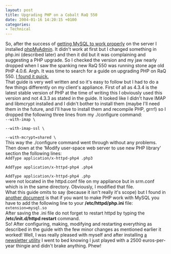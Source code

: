 ```yaml
---
layout: post
title: Upgrading PHP on a Cobalt RaQ 550
date: 2004-01-16 14:20:15 +0100
categories:
- Technical
---
```

<p>So, after the success of <a href="http://www.rusiczki.net/blog/archives/2004/01/16/starting_mysql_at_boot_time_on_a_cobalt_raq_550" title="Starting MySQL at boot time on a Cobalt RaQ 550">getting MySQL to work properly</a> on the server I installed <a href="http://www.phpmyadmin.net" title="THE PHP based MySQL admin tool of choice">phpMyAdmin</a>. It didn't work at first but I changed something in php.ini (described later) and then it did but it was complaining and suggesting a PHP upgrade. So I checked the version and my jaw nearly dropped when I saw the spanking new RaQ 550 was running stone age old PHP 4.0.6. Argh. It was time to search for a guide on upgrading PHP on RaQ 550. <a href="http://www.cobaltfaqs.com/wiki/index.php/Upgrade%20PHP%20on%20RaQ%20550" title="PhpWiki - Upgrade PHP on RaQ 550">I found it quick.</a><br />
That guide is very well written and so it's easy to follow but I had to do a few things differently on my client's appliance. First of all as 4.3.4 is the latest stable version of PHP at the time of writing this I obviously used this version and not 4.3.3 as stated in the guide. It looked like I didn't have IMAP and libmcrypt installed and I didn't bother to install them (maybe I'll need them in the future, and I'll have to install them and recompile PHP, grrr!) so I dropped the following three lines from my ./configure command:<br />
<code>--with-imap \<br />
--with-imap-ssl \<br />
--with-mcrypt=shared \</code><br />
This way the ./configure command went through without any problems. Then down at the 'Modify user-space web server to use new PHP library' section the following lines:<br />
<code>AddType application/x-httpd-php4 .php3<br />
AddType application/x-httpd-php4 .php4<br />
AddType application/x-httpd-php4 .php</code><br />
were not located in the httpd.conf file on my appliance but in srm.conf which is in the same directory. Obviously, I modified that file.<br />
What this guide omits to say (because it isn't really it's scope) but I found in <a href="http://sunsolve.sun.com/pub-cgi/retrieve.pl?doc=finfodoc%2F8412&zone_32=raq%20550%20mysql" title=" Enabling support for MySQL in PHP on RaQ 550">another document</a> is that if you want to make PHP work with MySQL you have to add the following line to your <b>/etc/httpd/php.ini</b> file:<br />
<code>extension=mysql.so</code><br />
After saving the .ini file do not forget to restart httpd by typing the <b>/etc/init.d/httpd restart</b> command.<br />
So! After configuring, making, modifying and restarting everything as described in the guide with the few minor changes as mentioned earlier it worked! Well, I was really pleased with myself and after installing <a href="http://mojo.skazat.com/" title="Dada Mail">a newsletter utility</a> I went to bed knowing I just played with a 2500 euros-per-year thingie and didn't brake anything. Phew!</p>

